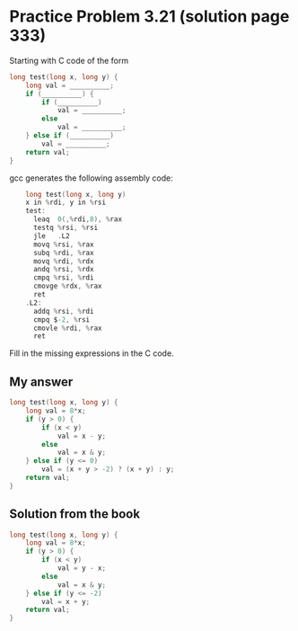 # Practice Problem 3.21 (solution page 333)
Starting with C code of the form
```c
long test(long x, long y) {
	long val = __________;
	if (__________) {
		if (__________)
			val = __________;
		else
			val = __________;
	} else if (__________)
		val = __________;
	return val;
}
```
gcc generates the following assembly code:
```c
	long test(long x, long y)
	x in %rdi, y in %rsi
	test:
	  leaq	0(,%rdi,8), %rax
	  testq	%rsi, %rsi
	  jle	.L2
	  movq %rsi, %rax
	  subq %rdi, %rax
	  movq %rdi, %rdx
	  andq %rsi, %rdx
	  cmpq %rsi, %rdi
	  cmovge %rdx, %rax
	  ret
	.L2:
	  addq %rsi, %rdi
	  cmpq $-2, %rsi
	  cmovle %rdi, %rax
	  ret
```
Fill in the missing expressions in the C code.

## My answer
```c
long test(long x, long y) {
    long val = 8*x;
    if (y > 0) {
        if (x < y)
            val = x - y;
        else
            val = x & y;
    } else if (y <= 0)
        val = (x + y > -2) ? (x + y) : y;
    return val;
}
```

## Solution from the book
```c
long test(long x, long y) {
    long val = 8*x;
    if (y > 0) {
        if (x < y)
            val = y - x;
        else
            val = x & y;
    } else if (y <= -2)
        val = x + y;
    return val;
}
```